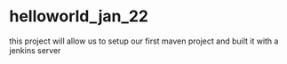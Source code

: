 # helloworld_jan_22
this project will allow us to setup our first maven project and built it with a jenkins server
